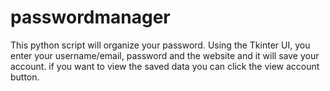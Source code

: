# passwordmanager
This python script will organize your password. Using the Tkinter UI, you enter your username/email, password and the website and it will save your account. if you want to view the saved data you can click the view account button.

